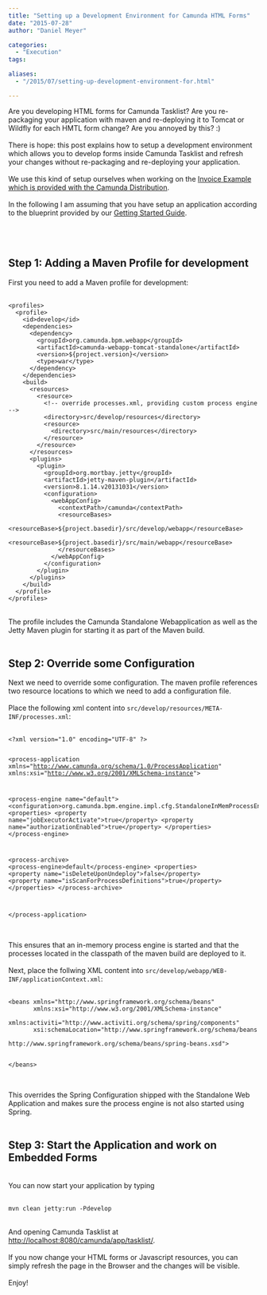 ```yaml
---
title: "Setting up a Development Environment for Camunda HTML Forms"
date: "2015-07-28"
author: "Daniel Meyer"

categories:
  - "Execution"
tags: 

aliases:
  - "/2015/07/setting-up-development-environment-for.html"

---
```


<div>
Are you developing HTML forms for Camunda Tasklist? Are you re-packaging your application with maven and re-deploying it to Tomcat or Wildfly for each HMTL form change? Are you annoyed by this? :)<br />
<br />
There is hope: this post explains how to setup a development environment which allows you to develop forms inside Camunda Tasklist and refresh your changes without re-packaging and re-deploying your application.<br />
<br />
We use this kind of setup ourselves when working on the <a href="https://github.com/camunda/camunda-bpm-platform/tree/master/examples/invoice">Invoice Example which is provided with the Camunda Distribution</a>.<br />
<br />
In the following I am assuming that you have setup an application according to the blueprint provided by our <a href="http://docs.camunda.org/7.3/guides/getting-started-guides/developing-process-applications/">Getting Started Guide</a>.<br />
<br />
<a name='more'></a><br />
<br />
<h2>Step 1: Adding a Maven Profile for development</h2>First you need to add a Maven profile for development:<br />
<br />
<pre class="prettyprint"><code class="language-xml">&lt;profiles&gt;
  &lt;profile&gt;
    &lt;id&gt;develop&lt;/id&gt;
    &lt;dependencies&gt;
      &lt;dependency&gt;
        &lt;groupId&gt;org.camunda.bpm.webapp&lt;/groupId&gt;
        &lt;artifactId&gt;camunda-webapp-tomcat-standalone&lt;/artifactId&gt;
        &lt;version&gt;${project.version}&lt;/version&gt;
        &lt;type&gt;war&lt;/type&gt;
      &lt;/dependency&gt;
    &lt;/dependencies&gt;
    &lt;build&gt;
      &lt;resources&gt;
        &lt;resource&gt;
          &lt;!-- override processes.xml, providing custom process engine --&gt;
          &lt;directory&gt;src/develop/resources&lt;/directory&gt;
          &lt;resource&gt;
            &lt;directory&gt;src/main/resources&lt;/directory&gt;
          &lt;/resource&gt;
        &lt;/resource&gt;
      &lt;/resources&gt;
      &lt;plugins&gt;
        &lt;plugin&gt;
          &lt;groupId&gt;org.mortbay.jetty&lt;/groupId&gt;
          &lt;artifactId&gt;jetty-maven-plugin&lt;/artifactId&gt;
          &lt;version&gt;8.1.14.v20131031&lt;/version&gt;
          &lt;configuration&gt;
            &lt;webAppConfig&gt;
              &lt;contextPath&gt;/camunda&lt;/contextPath&gt;
              &lt;resourceBases&gt;
                &lt;resourceBase&gt;${project.basedir}/src/develop/webapp&lt;/resourceBase&gt;
                &lt;resourceBase&gt;${project.basedir}/src/main/webapp&lt;/resourceBase&gt;
              &lt;/resourceBases&gt;
            &lt;/webAppConfig&gt;
          &lt;/configuration&gt;
        &lt;/plugin&gt;
      &lt;/plugins&gt;
    &lt;/build&gt;
  &lt;/profile&gt;
&lt;/profiles&gt;
</code></pre><br />
The profile includes the Camunda Standalone Webapplication as well as the Jetty Maven plugin for starting it as part of the Maven build.<br />
<br />
<h2>Step 2: Override some Configuration</h2>Next we need to override some configuration. The maven profile references two resource locations to which we need to add a configuration file.<br />
<br />
Place the following xml content into <code>src/develop/resources/META-INF/processes.xml</code>:<br />
<br />
<pre class="prettyprint"><code class="language-xml">&lt;?xml version="1.0" encoding="UTF-8" ?&gt;

&lt;process-application
  xmlns="http://www.camunda.org/schema/1.0/ProcessApplication"
  xmlns:xsi="http://www.w3.org/2001/XMLSchema-instance"&gt;

  &lt;process-engine name="default"&gt;
    &lt;configuration&gt;org.camunda.bpm.engine.impl.cfg.StandaloneInMemProcessEngineConfiguration&lt;/configuration&gt;
    &lt;properties&gt;
      &lt;property name="jobExecutorActivate"&gt;true&lt;/property&gt;
      &lt;property name="authorizationEnabled"&gt;true&lt;/property&gt;
    &lt;/properties&gt;
  &lt;/process-engine&gt;

  &lt;process-archive&gt;
    &lt;process-engine&gt;default&lt;/process-engine&gt;
    &lt;properties&gt;
      &lt;property name="isDeleteUponUndeploy"&gt;false&lt;/property&gt;
      &lt;property name="isScanForProcessDefinitions"&gt;true&lt;/property&gt;
    &lt;/properties&gt;
  &lt;/process-archive&gt;

&lt;/process-application&gt;
</code></pre><br />
This ensures that an in-memory process engine is started and that the processes located in the classpath of the maven build are deployed to it.<br />
<br />
Next, place the follwing XML content into <code>src/develop/webapp/WEB-INF/applicationContext.xml</code>:<br />
<br />
<pre class="prettyprint"><code class="language-xml">&lt;beans xmlns="http://www.springframework.org/schema/beans"
       xmlns:xsi="http://www.w3.org/2001/XMLSchema-instance"
       xmlns:activiti="http://www.activiti.org/schema/spring/components"
       xsi:schemaLocation="http://www.springframework.org/schema/beans
                           http://www.springframework.org/schema/beans/spring-beans.xsd"&gt;


&lt;/beans&gt;
</code></pre><br />
This overrides the Spring Configuration shipped with the Standalone Web Application and makes sure the process engine is not also started using Spring.<br />
<br />
<h2>Step 3: Start the Application and work on Embedded Forms</h2><br />
You can now start your application by typing<br />
<br />
<pre class="prettyprint"><code class="language-xml">mvn clean jetty:run -Pdevelop
</code></pre><br />
And opening Camunda Tasklist at <a href="http://localhost:8080/camunda/app/tasklist/">http://localhost:8080/camunda/app/tasklist/</a>.<br />
<br />
If you now change your HTML forms or Javascript resources, you can simply refresh the page in the Browser and the changes will be visible.<br />
<br />
Enjoy!<br />
<br />
<br />

</div>